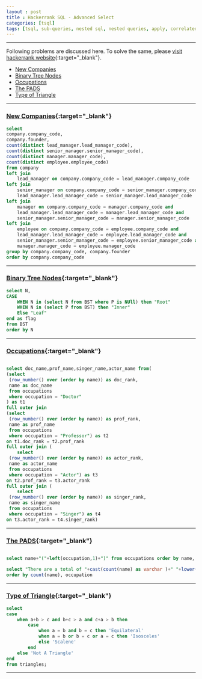 ```yaml
---
layout : post
title : Hackerrank SQL - Advanced Select
categories: [tsql]
tags: [tsql, sub-queries, nested sql, nested queries, apply, correlated queries, correlated, sql, data, sql server, database, AdventureWorks]
---
```


---
Following problems are discussed here. To solve the same, please [visit hackerrank website](https://www.hackerrank.com/domains/sql?filters%5Bsubdomains%5D%5B%5D=advanced-select){:target="_blank"}. 

* [New Companies](/tsql/2019/12/01/Hackerrank-SQL-Advanced-Select.html#new-companies)  
* [Binary Tree Nodes](/tsql/2019/12/01/Hackerrank-SQL-Advanced-Select.html#binary-tree-nodes)
* [Occupations](/tsql/2019/12/01/Hackerrank-SQL-Advanced-Select.html#occupations) 
* [The PADS](/tsql/2019/12/01/Hackerrank-SQL-Advanced-Select.html#the-pads)
* [Type of Triangle](/tsql/2019/12/01/Hackerrank-SQL-Advanced-Select.html#type-of-triangle) 



---

### [New Companies](https://www.hackerrank.com/challenges/the-company/problem){:target="_blank"}

```sql
select 
company.company_code,
company.founder,
count(distinct lead_manager.lead_manager_code),
count(distinct senior_manager.senior_manager_code), 
count(distinct manager.manager_code),
count(distinct employee.employee_code)
from company
left join 
    lead_manager on company.company_code = lead_manager.company_code
left join 
    senior_manager on company.company_code = senior_manager.company_code and
    lead_manager.lead_manager_code = senior_manager.lead_manager_code
left join 
    manager on company.company_code = manager.company_code and
    lead_manager.lead_manager_code = manager.lead_manager_code and 
    senior_manager.senior_manager_code = manager.senior_manager_code
left join 
    employee on company.company_code = employee.company_code and
    lead_manager.lead_manager_code = employee.lead_manager_code and 
    senior_manager.senior_manager_code = employee.senior_manager_code and 
    manager.manager_code = employee.manager_code
group by company.company_code, company.founder
order by company.company_code
```
---
<!--break-->
### [Binary Tree Nodes](https://www.hackerrank.com/challenges/binary-search-tree-1/problem){:target="_blank"}


```sql
select N,
CASE
    WHEN N in (select N from BST where P is NUll) then "Root"
    WHEN N in (select P from BST) then "Inner"
    Else "Leaf"
end as flag 
from BST
order by N
```
---
### [Occupations](https://www.hackerrank.com/challenges/occupations/problem){:target="_blank"}

```sql

select doc_name,prof_name,singer_name,actor_name from(
(select 
 (row_number() over (order by name)) as doc_rank, 
 name as doc_name 
 from occupations 
 where occupation = "Doctor"
) as t1
full outer join 
(select 
 (row_number() over (order by name)) as prof_rank, 
 name as prof_name 
 from occupations 
 where occupation = "Professor") as t2
on t1.doc_rank = t2.prof_rank
full outer join (
    select 
 (row_number() over (order by name)) as actor_rank, 
 name as actor_name 
 from occupations 
 where occupation = "Actor") as t3
on t2.prof_rank = t3.actor_rank
full outer join (
    select 
 (row_number() over (order by name)) as singer_rank, 
 name as singer_name 
 from occupations 
 where occupation = "Singer") as t4
on t3.actor_rank = t4.singer_rank)
```
---
### [The PADS](https://www.hackerrank.com/challenges/the-pads/problem){:target="_blank"}

```sql

select name+"("+left(occupation,1)+")" from occupations order by name, occupation

select "There are a total of "+cast(count(name) as varchar )+" "+lower(occupation)+"s." from occupations group by occupation 
order by count(name), occupation
```
---
### [Type of Triangle](https://www.hackerrank.com/challenges/what-type-of-triangle/problem){:target="_blank"}

```sql
select 
case 
    when a+b > c and b+c > a and c+a > b then 
        case 
            when a = b and b = c then 'Equilateral' 
            when a = b or b = c or a = c then 'Isosceles' 
            else 'Scalene' 
        end
    else 'Not A Triangle' 
end 
from triangles;
```
---